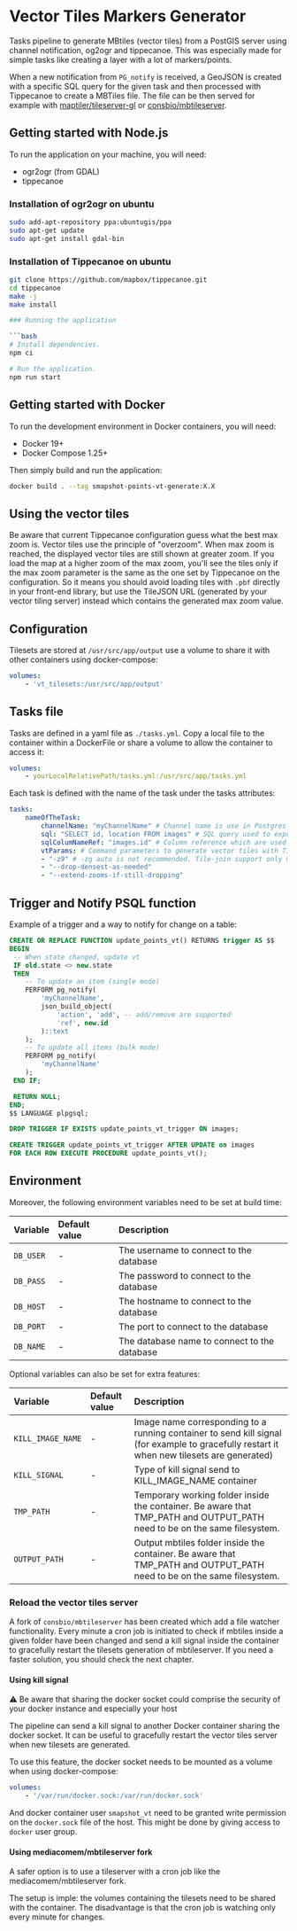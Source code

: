 # Vector Tiles Markers Generator

Tasks pipeline to generate MBtiles (vector tiles) from a PostGIS server using channel notification, og2ogr and tippecanoe. This was especially made for simple tasks like creating a layer with a lot of markers/points.

When a new notification from `PG_notify` is received, a GeoJSON is created with a specific SQL query for the given task and then processed with Tippecanoe to create a MBTiles file. The file can be then served for example with [maptiler/tileserver-gl](https://github.com/maptiler/tileserver-gl) or [consbio/mbtileserver](https://github.com/consbio/mbtileserver).

## Getting started with Node.js

To run the application on your machine, you will need:

* ogr2ogr (from GDAL)
* tippecanoe

### Installation of ogr2ogr on ubuntu

```bash
sudo add-apt-repository ppa:ubuntugis/ppa
sudo apt-get update
sudo apt-get install gdal-bin
```

### Installation of Tippecanoe on ubuntu

```bash
git clone https://github.com/mapbox/tippecanoe.git
cd tippecanoe
make -j
make install

### Running the application

```bash
# Install dependencies.
npm ci

# Run the application.
npm run start
```

## Getting started with Docker

To run the development environment in Docker containers, you will need:

* Docker 19+
* Docker Compose 1.25+

Then simply build and run the application:

```bash
docker build . --tag smapshot-points-vt-generate:X.X
```

## Using the vector tiles

Be aware that current Tippecanoe configuration guess what the best max zoom is. Vector tiles use the principle of "overzoom". When max zoom is reached, the displayed vector tiles are still shown at greater zoom. If you load the map at a higher zoom of the max zoom, you'll see the tiles only if the max zoom parameter is the same as the one set by Tippecanoe on the configuration. So it means you should avoid loading tiles with `.pbf` directly in your front-end library, but use the TileJSON URL (generated by your vector tiling server) instead which contains the generated max zoom value.

## Configuration

Tilesets are stored at `/usr/src/app/output` use a volume to share it with other containers using docker-compose:

```yaml
volumes:
    - 'vt_tilesets:/usr/src/app/output'
```

## Tasks file

Tasks are defined in a yaml file as `./tasks.yml`. Copy a local file to the container within a DockerFile or share a volume to allow the container to access it:

```yaml
volumes:
    - yourLocalRelativePath/tasks.yml:/usr/src/app/tasks.yml
```

Each task is defined with the name of the task under the tasks attributes:

```yaml
tasks:
    nameOfTheTask:
        channelName: "myChannelName" # Channel name is use in Postgresl to trigger a new task with for example 'NOTIFY myChannelName;'
        sql: "SELECT id, location FROM images" # SQL query used to export data to GeoJSON. Geometry is automagically discovered. Other attributes are stored in the properties of each feature
        sqlColumNameRef: "images.id" # Column reference which are used in the payload and the update query. Tips: avoid ambiguity by proving table name
        vtParams: # Command parameters to generate vector tiles with Tippecanoe. Default are '--force', '--quiet' and export-input paths.
        - "-z9" # -zg auto is not recommended. Tile-join support only merging mbtiles with same max zoom level.
        - "--drop-densest-as-needed"
        - "--extend-zooms-if-still-dropping"
```

## Trigger and Notify PSQL function

Example of a trigger and a way to notify for change on a table:

```sql
CREATE OR REPLACE FUNCTION update_points_vt() RETURNS trigger AS $$
BEGIN
 -- When state changed, update vt
 IF old.state <> new.state
 THEN
    -- To update an item (single mode)
    PERFORM pg_notify(
        'myChannelName',
        json_build_object(
            'action', 'add', -- add/remove are supported
            'ref', new.id
        )::text
    );
    -- To update all items (bulk mode)
    PERFORM pg_notify(
        'myChannelName'
    );
 END IF;

 RETURN NULL;
END;
$$ LANGUAGE plpgsql;

DROP TRIGGER IF EXISTS update_points_vt_trigger ON images;

CREATE TRIGGER update_points_vt_trigger AFTER UPDATE on images
FOR EACH ROW EXECUTE PROCEDURE update_points_vt();
```

## Environment

Moreover, the following environment variables need to be set at build time:

Variable                         | Default value                                | Description
:---                             | :---                                         | :---
`DB_USER`                        | -                                            | The username to connect to the database
`DB_PASS`                        | -                                            | The password to connect to the database
`DB_HOST`                        | -                                            | The hostname to connect to the database
`DB_PORT`                        | -                                            | The port to connect to the database
`DB_NAME`                        | -                                            | The database name to connect to the database

Optional variables can also be set for extra features:

Variable                         | Default value                                | Description
:---                             | :---                                         | :---
`KILL_IMAGE_NAME`                | -                                            | Image name corresponding to a running container to send kill signal (for example to gracefully restart it when new tilesets are generated)
`KILL_SIGNAL`                    | -                                            | Type of kill signal send to KILL_IMAGE_NAME container
`TMP_PATH`                       | -                                            | Temporary working folder inside the container. Be aware that TMP_PATH and OUTPUT_PATH need to be on the same filesystem.
`OUTPUT_PATH`                    | -                                            | Output mbtiles folder inside the container. Be aware that TMP_PATH and OUTPUT_PATH need to be on the same filesystem.

### Reload the vector tiles server

A fork of `consbio/mbtileserver` has been created which add a file watcher functionality. Every minute a cron job is initiated to check if mbtiles inside a given folder have been changed and send a kill signal inside the container to gracefully restart the tilesets generation of mbtileserver. If you need a faster solution, you should check the next chapter.

#### Using kill signal

⚠ Be aware that sharing the docker socket could comprise the security of your docker instance and especially your host

The pipeline can send a kill signal to another Docker container sharing the docker socket. It can be useful to gracefully restart the vector tiles server when new tilesets are generated.

To use this feature, the docker socket needs to be mounted as a volume when using docker-compose:

```yaml
volumes:
    - '/var/run/docker.sock:/var/run/docker.sock'
```

And docker container user `smapshot_vt` need to be granted write permission on the `docker.sock` file of the host. This might be done by giving access to `docker` user group.

#### Using mediacomem/mbtileserver fork

A safer option is to use a tileserver with a cron job like the mediacomem/mbtileserver fork.

The setup is imple: the volumes containing the tilesets need to be shared with the container.
The disadvantage is that the cron job is watching only every minute for changes.
